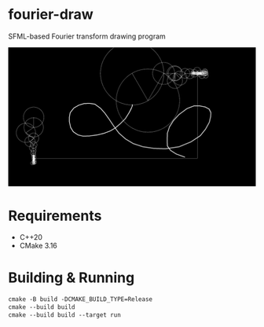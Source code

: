 # fourier-draw

SFML-based Fourier transform drawing program

![fourier-draw](docs/fourier-draw.png)

# Requirements
 * C++20
 * CMake 3.16

# Building & Running

```
cmake -B build -DCMAKE_BUILD_TYPE=Release
cmake --build build
cmake --build build --target run
```
